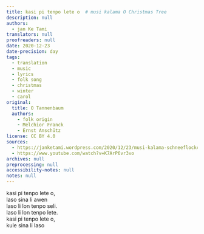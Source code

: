 ```yaml
---
title: kasi pi tenpo lete o  # musi kalama O Christmas Tree
description: null
authors:
  - jan Ke Tami
translators: null
proofreaders: null
date: 2020-12-23
date-precision: day
tags:
  - translation
  - music
  - lyrics
  - folk song
  - christmas
  - winter
  - carol
original:
  title: O Tannenbaum
  authors:
    - folk origin
    - Melchior Franck
    - Ernst Anschütz
license: CC BY 4.0
sources:
  - https://janketami.wordpress.com/2020/12/23/musi-kalama-schneeflockchen-weisrockchen/
  - https://www.youtube.com/watch?v=K7ArP6vr3vo
archives: null
preprocessing: null
accessibility-notes: null
notes: null
---
```


kasi pi tenpo lete o,  \
laso sina li awen  \
laso li lon tenpo seli.  \
laso li lon tenpo lete.  \
kasi pi tenpo lete o,  \
kule sina li laso
